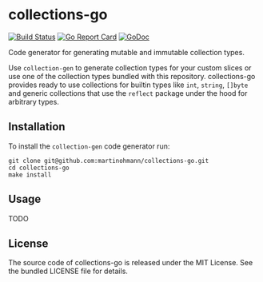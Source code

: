 collections-go
==============

[![Build Status](https://travis-ci.org/martinohmann/collections-go.svg?branch=master)](https://travis-ci.org/martinohmann/collections-go)
[![Go Report Card](https://goreportcard.com/badge/github.com/martinohmann/collections-go?style=flat)](https://goreportcard.com/report/github.com/martinohmann/collections-go)
[![GoDoc](https://godoc.org/github.com/martinohmann/collections-go?status.svg)](https://godoc.org/github.com/martinohmann/collections-go)

Code generator for generating mutable and immutable collection types.

Use `collection-gen` to generate collection types for your custom slices or
use one of the collection types bundled with this repository. collections-go
provides ready to use collections for builtin types like `int`, `string`,
`[]byte` and generic collections that use the `reflect` package under the hood
for arbitrary types.

Installation
------------

To install the `collection-gen` code generator run:

```
git clone git@github.com:martinohmann/collections-go.git
cd collections-go
make install
```

Usage
-----

TODO

License
-------

The source code of collections-go is released under the MIT License. See the
bundled LICENSE file for details.
